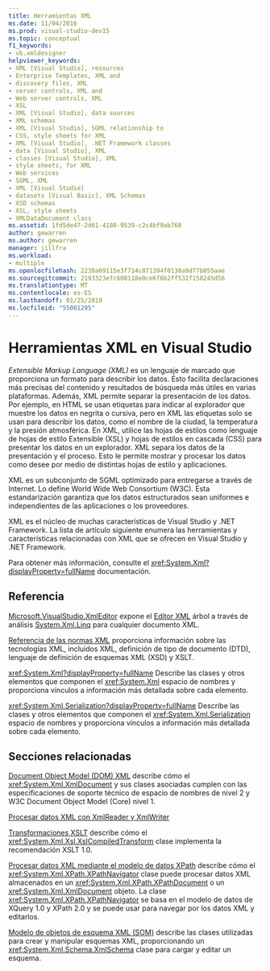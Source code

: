 ```yaml
---
title: Herramientas XML
ms.date: 11/04/2016
ms.prod: visual-studio-dev15
ms.topic: conceptual
f1_keywords:
- vb.xmldesigner
helpviewer_keywords:
- XML [Visual Studio], resources
- Enterprise Templates, XML and
- discovery files, XML
- server controls, XML and
- Web server controls, XML
- XSL
- XML [Visual Studio], data sources
- XML schemas
- XML [Visual Studio], SGML relationship to
- CSS, style sheets for XML
- XML [Visual Studio], .NET Framework classes
- data [Visual Studio], XML
- classes [Visual Studio], XML
- style sheets, for XML
- Web services
- SGML, XML
- XML [Visual Studio]
- datasets [Visual Basic], XML Schemas
- XSD schemas
- XSL, style sheets
- XMLDataDocument class
ms.assetid: 1fd5de47-2d61-4180-9539-c2c4bf9ab768
author: gewarren
ms.author: gewarren
manager: jillfra
ms.workload:
- multiple
ms.openlocfilehash: 2238a09115e3f714c871394f0138a9d77b055aae
ms.sourcegitcommit: 2193323efc608118e0ce6f6b2ff532f158245d56
ms.translationtype: MT
ms.contentlocale: es-ES
ms.lasthandoff: 01/25/2019
ms.locfileid: "55001295"
---
```

# <a name="xml-tools-in-visual-studio"></a>Herramientas XML en Visual Studio

*Extensible Markup Language (XML)* es un lenguaje de marcado que proporciona un formato para describir los datos. Esto facilita declaraciones más precisas del contenido y resultados de búsqueda más útiles en varias plataformas. Además, XML permite separar la presentación de los datos. Por ejemplo, en HTML se usan etiquetas para indicar al explorador que muestre los datos en negrita o cursiva, pero en XML las etiquetas solo se usan para describir los datos, como el nombre de la ciudad, la temperatura y la presión atmosférica. En XML, utilice las hojas de estilos como lenguaje de hojas de estilo Extensible (XSL) y hojas de estilos en cascada (CSS) para presentar los datos en un explorador. XML separa los datos de la presentación y el proceso. Esto le permite mostrar y procesar los datos como desee por medio de distintas hojas de estilo y aplicaciones.

XML es un subconjunto de SGML optimizado para entregarse a través de Internet. Lo define World Wide Web Consortium (W3C). Esta estandarización garantiza que los datos estructurados sean uniformes e independientes de las aplicaciones o los proveedores.

XML es el núcleo de muchas características de Visual Studio y .NET Framework. La lista de artículo siguiente enumera las herramientas y características relacionadas con XML que se ofrecen en Visual Studio y .NET Framework.

Para obtener más información, consulte el <xref:System.Xml?displayProperty=fullName> documentación.

## <a name="reference"></a>Referencia

[Microsoft.VisualStudio.XmlEditor](http://go.microsoft.com/fwlink/?LinkID=165699) expone el [Editor XML](http://go.microsoft.com/fwlink/?LinkId=228249) árbol a través de análisis [System.Xml.Linq](http://go.microsoft.com/fwlink/?LinkId=228250) para cualquier documento XML.

[Referencia de las normas XML](https://msdn.microsoft.com/79c78508-c9d0-423a-a00f-672e855de401) proporciona información sobre las tecnologías XML, incluidos XML, definición de tipo de documento (DTD), lenguaje de definición de esquemas XML (XSD) y XSLT.

<xref:System.Xml?displayProperty=fullName> Describe las clases y otros elementos que componen el <xref:System.Xml> espacio de nombres y proporciona vínculos a información más detallada sobre cada elemento.

<xref:System.Xml.Serialization?displayProperty=fullName> Describe las clases y otros elementos que componen el <xref:System.Xml.Serialization> espacio de nombres y proporciona vínculos a información más detallada sobre cada elemento.

## <a name="related-sections"></a>Secciones relacionadas

[Document Object Model (DOM) XML](/dotnet/standard/data/xml/xml-document-object-model-dom) describe cómo el <xref:System.Xml.XmlDocument> y sus clases asociadas cumplen con las especificaciones de soporte técnico de espacio de nombres de nivel 2 y W3C Document Object Model (Core) nivel 1.

[Procesar datos XML con XmlReader y XmlWriter](/previous-versions/windows/silverlight/dotnet-windows-silverlight/cc189001\(v\=vs.95\))

[Transformaciones XSLT](/dotnet/standard/data/xml/xslt-transformations) describe cómo el <xref:System.Xml.Xsl.XslCompiledTransform> clase implementa la recomendación XSLT 1.0.

[Procesar datos XML mediante el modelo de datos XPath](/dotnet/standard/data/xml/process-xml-data-using-the-xpath-data-model) describe cómo el <xref:System.Xml.XPath.XPathNavigator> clase puede procesar datos XML almacenados en un <xref:System.Xml.XPath.XPathDocument> o un <xref:System.Xml.XmlDocument> objeto. La clase <xref:System.Xml.XPath.XPathNavigator> se basa en el modelo de datos de XQuery 1.0 y XPath 2.0 y se puede usar para navegar por los datos XML y editarlos.

[Modelo de objetos de esquema XML (SOM)](/dotnet/standard/data/xml/xml-schema-object-model-som) describe las clases utilizadas para crear y manipular esquemas XML, proporcionando un <xref:System.Xml.Schema.XmlSchema> clase para cargar y editar un esquema.